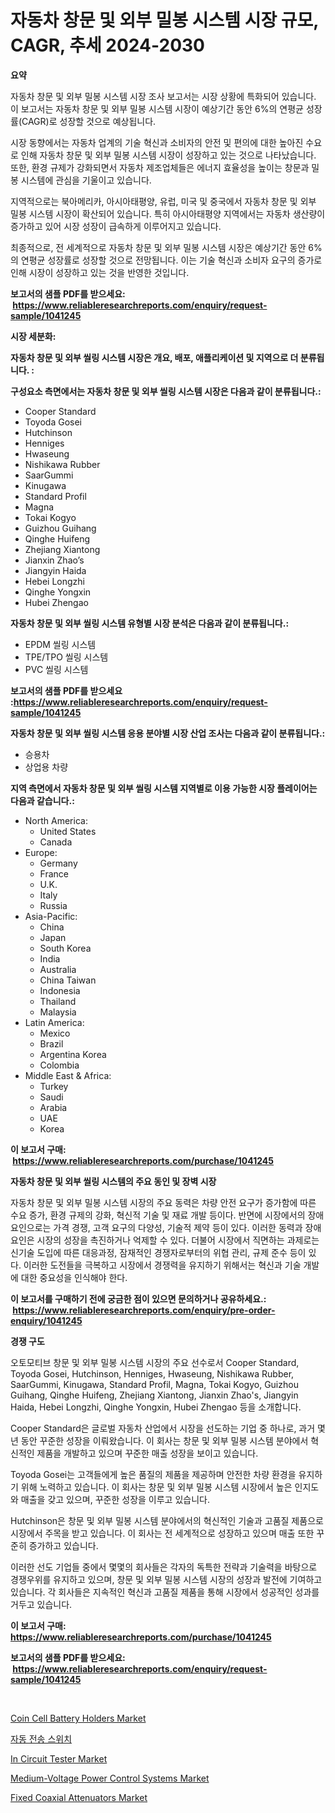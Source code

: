 <p><h1>자동차 창문 및 외부 밀봉 시스템 시장 규모, CAGR, 추세 2024-2030</h1></p><p><strong>요약</strong></p>
<p><p>자동차 창문 및 외부 밀봉 시스템 시장 조사 보고서는 시장 상황에 특화되어 있습니다. 이 보고서는 자동차 창문 및 외부 밀봉 시스템 시장이 예상기간 동안 6%의 연평균 성장률(CAGR)로 성장할 것으로 예상됩니다.</p><p>시장 동향에서는 자동차 업계의 기술 혁신과 소비자의 안전 및 편의에 대한 높아진 수요로 인해 자동차 창문 및 외부 밀봉 시스템 시장이 성장하고 있는 것으로 나타났습니다. 또한, 환경 규제가 강화되면서 자동차 제조업체들은 에너지 효율성을 높이는 창문과 밀봉 시스템에 관심을 기울이고 있습니다.</p><p>지역적으로는 북아메리카, 아시아태평양, 유럽, 미국 및 중국에서 자동차 창문 및 외부 밀봉 시스템 시장이 확산되어 있습니다. 특히 아시아태평양 지역에서는 자동차 생산량이 증가하고 있어 시장 성장이 급속하게 이루어지고 있습니다.</p><p>최종적으로, 전 세계적으로 자동차 창문 및 외부 밀봉 시스템 시장은 예상기간 동안 6%의 연평균 성장률로 성장할 것으로 전망됩니다. 이는 기술 혁신과 소비자 요구의 증가로 인해 시장이 성장하고 있는 것을 반영한 것입니다.</p></p>
<p><strong>보고서의 샘플 PDF를 받으세요: &nbsp;<a href="https://www.reliableresearchreports.com/enquiry/request-sample/1041245">https://www.reliableresearchreports.com/enquiry/request-sample/1041245</a></strong></p>
<p><strong>시장 세분화:</strong></p>
<p><strong> 자동차 창문 및 외부 씰링 시스템 시장은 개요, 배포, 애플리케이션 및 지역으로 더 분류됩니다. :</strong></p>
<p><strong>구성요소 측면에서는 자동차 창문 및 외부 씰링 시스템 시장은 다음과 같이 분류됩니다.:</strong></p>
<p><ul><li>Cooper Standard</li><li>Toyoda Gosei</li><li>Hutchinson</li><li>Henniges</li><li>Hwaseung</li><li>Nishikawa Rubber</li><li>SaarGummi</li><li>Kinugawa</li><li>Standard Profil</li><li>Magna</li><li>Tokai Kogyo</li><li>Guizhou Guihang</li><li>Qinghe Huifeng</li><li>Zhejiang Xiantong</li><li>Jianxin Zhao’s</li><li>Jiangyin Haida</li><li>Hebei Longzhi</li><li>Qinghe Yongxin</li><li>Hubei Zhengao</li></ul></p>
<p><strong> 자동차 창문 및 외부 씰링 시스템 유형별 시장 분석은 다음과 같이 분류됩니다.:</strong></p>
<p><ul><li>EPDM 씰링 시스템</li><li>TPE/TPO 씰링 시스템</li><li>PVC 씰링 시스템</li></ul></p>
<p><strong>보고서의 샘플 PDF를 받으세요 :<a href="https://www.reliableresearchreports.com/enquiry/request-sample/1041245">https://www.reliableresearchreports.com/enquiry/request-sample/1041245</a></strong></p>
<p><strong> 자동차 창문 및 외부 씰링 시스템 응용 분야별 시장 산업 조사는 다음과 같이 분류됩니다.:</strong></p>
<p><ul><li>승용차</li><li>상업용 차량</li></ul></p>
<p><strong>지역 측면에서 자동차 창문 및 외부 씰링 시스템 지역별로 이용 가능한 시장 플레이어는 다음과 같습니다.:</strong></p>
<p><ul>
    <li>
        North America:
        <ul>
            <li>United States</li>
            <li>Canada</li>
        </ul>
    </li>
    <li>
        Europe:
        <ul>
            <li>Germany</li>
            <li>France</li>
            <li>U.K.</li>
            <li>Italy</li>
            <li>Russia</li>
        </ul>
    </li>
    <li>
        Asia-Pacific:
        <ul>
            <li>China</li>
            <li>Japan</li>
            <li>South Korea</li>
            <li>India</li>
            <li>Australia</li>
            <li>China Taiwan</li>
            <li>Indonesia</li>
            <li>Thailand</li>
            <li>Malaysia</li>
        </ul>
    </li>
    <li>
        Latin America:
        <ul>
            <li>Mexico</li>
            <li>Brazil</li>
            <li>Argentina Korea</li>
            <li>Colombia</li>
        </ul>
    </li>
    <li>
        Middle East & Africa:
        <ul>
            <li>Turkey</li>
            <li>Saudi</li>
            <li>Arabia</li>
            <li>UAE</li>
            <li>Korea</li>
        </ul>
    </li>
    </ul></p>
<p><strong>이 보고서 구매: &nbsp;<a href="https://www.reliableresearchreports.com/purchase/1041245">https://www.reliableresearchreports.com/purchase/1041245</a></strong></p>
<p><strong>자동차 창문 및 외부 씰링 시스템의 주요 동인 및 장벽 시장</strong></p>
<p><p>자동차 창문 및 외부 밀봉 시스템 시장의 주요 동력은 차량 안전 요구가 증가함에 따른 수요 증가, 환경 규제의 강화, 혁신적 기술 및 재료 개발 등이다. 반면에 시장에서의 장애요인으로는 가격 경쟁, 고객 요구의 다양성, 기술적 제약 등이 있다. 이러한 동력과 장애요인은 시장의 성장을 촉진하거나 억제할 수 있다. 더불어 시장에서 직면하는 과제로는 신기술 도입에 따른 대응과정, 잠재적인 경쟁자로부터의 위협 관리, 규제 준수 등이 있다. 이러한 도전들을 극복하고 시장에서 경쟁력을 유지하기 위해서는 혁신과 기술 개발에 대한 중요성을 인식해야 한다.</p></p>
<p><strong>이 보고서를 구매하기 전에 궁금한 점이 있으면 문의하거나 공유하세요.: &nbsp;<a href="https://www.reliableresearchreports.com/enquiry/pre-order-enquiry/1041245">https://www.reliableresearchreports.com/enquiry/pre-order-enquiry/1041245</a></strong></p>
<p><strong>경쟁 구도</strong></p>
<p><p>오토모티브 창문 및 외부 밀봉 시스템 시장의 주요 선수로서 Cooper Standard, Toyoda Gosei, Hutchinson, Henniges, Hwaseung, Nishikawa Rubber, SaarGummi, Kinugawa, Standard Profil, Magna, Tokai Kogyo, Guizhou Guihang, Qinghe Huifeng, Zhejiang Xiantong, Jianxin Zhao's, Jiangyin Haida, Hebei Longzhi, Qinghe Yongxin, Hubei Zhengao 등을 소개합니다.</p><p>Cooper Standard은 글로벌 자동차 산업에서 시장을 선도하는 기업 중 하나로, 과거 몇 년 동안 꾸준한 성장을 이뤄왔습니다. 이 회사는 창문 및 외부 밀봉 시스템 분야에서 혁신적인 제품을 개발하고 있으며 꾸준한 매출 성장을 보이고 있습니다.</p><p>Toyoda Gosei는 고객들에게 높은 품질의 제품을 제공하며 안전한 차량 환경을 유지하기 위해 노력하고 있습니다. 이 회사는 창문 및 외부 밀봉 시스템 시장에서 높은 인지도와 매출을 갖고 있으며, 꾸준한 성장을 이루고 있습니다.</p><p>Hutchinson은 창문 및 외부 밀봉 시스템 분야에서의 혁신적인 기술과 고품질 제품으로 시장에서 주목을 받고 있습니다. 이 회사는 전 세계적으로 성장하고 있으며 매출 또한 꾸준히 증가하고 있습니다.</p><p>이러한 선도 기업들 중에서 몇몇의 회사들은 각자의 독특한 전략과 기술력을 바탕으로 경쟁우위를 유지하고 있으며, 창문 및 외부 밀봉 시스템 시장의 성장과 발전에 기여하고 있습니다. 각 회사들은 지속적인 혁신과 고품질 제품을 통해 시장에서 성공적인 성과를 거두고 있습니다.</p></p>
<p><strong>이 보고서 구매: &nbsp; <a href="https://www.reliableresearchreports.com/purchase/1041245">https://www.reliableresearchreports.com/purchase/1041245</a></strong></p>
<p><strong>보고서의 샘플 PDF를 받으세요: &nbsp;<a href="https://www.reliableresearchreports.com/enquiry/request-sample/1041245">https://www.reliableresearchreports.com/enquiry/request-sample/1041245</a></strong><strong></strong></p>
<p>&nbsp;</p>
<p><p><a href="https://issuu.com/reportprime-2/docs/coin-cell-battery-holders-market-size-2030.pptx">Coin Cell Battery Holders Market</a></p><p><a href="https://github.com/mpodehpw07370073/Market-Research-Report-List-1/blob/main/3551059194614.md">자동 전송 스위치</a></p><p><a href="https://view.publitas.com/reportprime-1/in-circuit-tester-market-research-report-the-key-to-successful-business-strategy-forecasted-for-period-from-2024-2031/">In Circuit Tester Market</a></p><p><a href="https://issuu.com/reportprime-2/docs/medium-voltage-power-control-systems-market-size-2">Medium-Voltage Power Control Systems Market</a></p><p><a href="https://chivalrous-flock-a86.notion.site/Fixed-Coaxial-Attenuators-Market-A-Comprehensive-Report-of-its-Market-Share-Growth-Trends-2024--7236c579406a46139dc7a2f3b53c0831">Fixed Coaxial Attenuators Market</a></p></p>